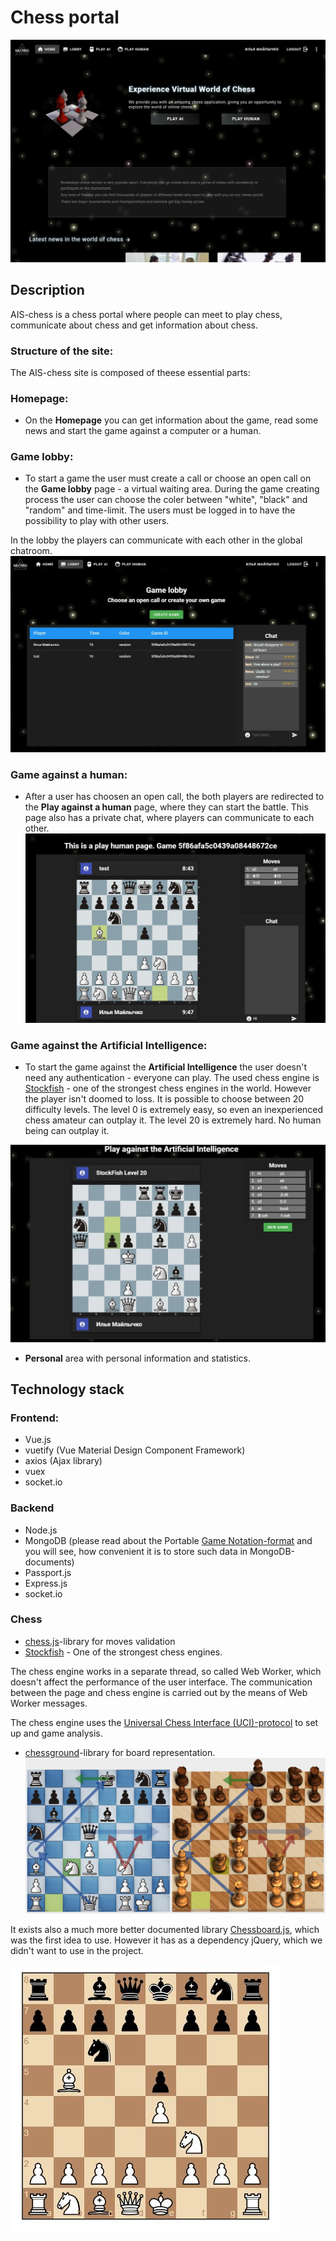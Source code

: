 # Chess portal
![Frontpage](screenshots/frontpage.jpg)
## Description
AIS-chess is a chess portal where people can meet to play chess, communicate about chess and get information about chess. 

### Structure of the site:

The AIS-chess site is composed of theese essential parts:
### Homepage:
- On the **Homepage** you can get information about the game, read some news and start the game against a computer or a human.
### Game lobby:
- To start a game the user must create a call or choose an open call on the **Game lobby** page - a virtual waiting area. During the game creating process the user can choose the coler between "white", "black" and "random" and time-limit. The users must be logged in to have the possibility to play with other users.

In the lobby the players can communicate with each other in the global chatroom. 
![Game Lobby](screenshots/lobby.jpg)
### Game against a human:
- After a user has choosen an open call, the both players are redirected to the **Play against a human** page, where they can start the battle. This page also has a private chat, where players can communicate to each other.
![Game against a human](screenshots/playhuman.jpg)
### Game against the Artificial Intelligence:
- To start the game against the **Artificial Intelligence** the user doesn't need any authentication - everyone can play. The used chess engine is [Stockfish](https://stockfishchess.org/) - one of the strongest chess engines in the world. However the player isn't doomed to loss. It is possible to choose between 20 difficulty levels.
The level 0 is extremely easy, so even an inexperienced chess amateur can outplay it. The level 20 is extremely hard. No human being can outplay it.

![Game against the Artificial Intelligence](screenshots/playai.jpg)

- **Personal** area with personal information and statistics.

## Technology stack
### Frontend:
- Vue.js
- vuetify (Vue Material Design Component Framework)
- axios (Ajax library)
- vuex
- socket.io 
### Backend
- Node.js 
- MongoDB (please read about the Portable [Game Notation-format](https://en.wikipedia.org/wiki/Portable_Game_Notation) and you will see, how convenient it is to store such data in MongoDB-documents)
- Passport.js
- Express.js
- socket.io
### Chess
 - [chess.js](https://github.com/jhlywa/chess.js)-library for moves validation
 - [Stockfish](https://stockfishchess.org/) - One of the strongest chess engines.
 
 The chess engine works in a separate thread, so called Web Worker, which doesn't affect the performance of the user interface. The communication between the page and chess engine is carried out by the means of Web Worker messages.
 
The chess engine uses the [Universal Chess Interface (UCI)-protocol](https://www.shredderchess.com/chess-info/features/uci-universal-chess-interface.html) to set up and game analysis.
 - [chessground](https://github.com/ornicar/chessground)-library for board representation.
 ![Chessground](screenshots/chessground.jpg)
 
It exists also a much more better documented library [Chessboard.js](https://chessboardjs.com/), which was the first idea to use. However it has as a dependency jQuery, which we didn't want to use in the project.

 ![Chessboard.js](screenshots/chessboardjs.jpg)
 
